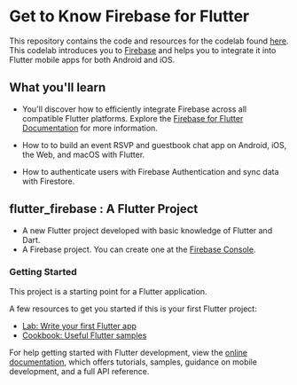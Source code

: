 # Get to Know Firebase for Flutter

This repository contains the code and resources for the codelab found [here](https://firebase.google.com/codelabs/firebase-get-to-know-flutter#0). This codelab introduces you to [Firebase](https://firebase.google.com/) and helps you to integrate it into Flutter mobile apps for both Android and iOS.

## What you'll learn
- You'll discover how to efficiently integrate Firebase across all compatible Flutter platforms. Explore the [Firebase for Flutter Documentation](https://firebase.google.com/docs/flutter/setup?platform=ios) for more information.

- How to to build an event RSVP and guestbook chat app on Android, iOS, the Web, and macOS with Flutter.

- How to authenticate users with Firebase Authentication and sync data with Firestore.

## flutter_firebase : A Flutter Project

- A new Flutter project developed with basic knowledge of Flutter and Dart.
- A Firebase project. You can create one at the [Firebase Console](https://console.firebase.google.com/).

### Getting Started

This project is a starting point for a Flutter application.

A few resources to get you started if this is your first Flutter project:

- [Lab: Write your first Flutter app](https://docs.flutter.dev/get-started/codelab)
- [Cookbook: Useful Flutter samples](https://docs.flutter.dev/cookbook)

For help getting started with Flutter development, view the
[online documentation](https://docs.flutter.dev/), which offers tutorials,
samples, guidance on mobile development, and a full API reference.
